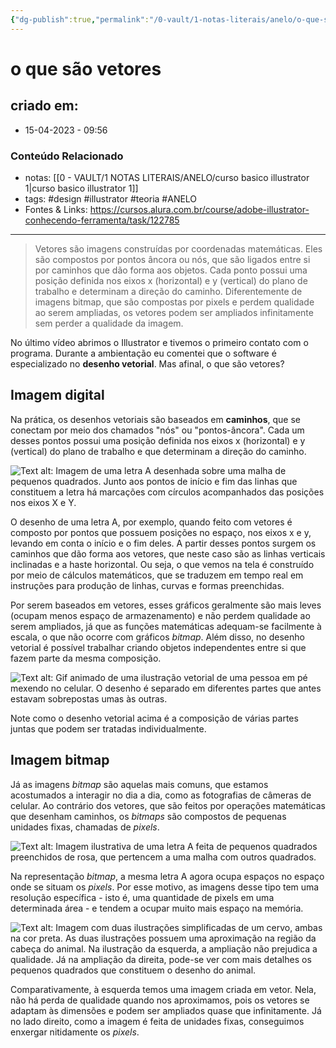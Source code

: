 ```yaml
---
{"dg-publish":true,"permalink":"/0-vault/1-notas-literais/anelo/o-que-sao-vetores/","tags":["design","illustrator","teoria","ANELO"],"dgHomeLink":true,"dgShowLocalGraph":true,"dgShowFileTree":true,"dgEnableSearch":true,"noteIcon":""}
---
```


# o que são vetores

## criado em: 
-  15-04-2023 - 09:56

### Conteúdo Relacionado
- notas: [[0 - VAULT/1 NOTAS LITERAIS/ANELO/curso basico illustrator 1\|curso basico illustrator 1]]
- tags: #design #illustrator #teoria #ANELO 
- Fontes & Links:  https://cursos.alura.com.br/course/adobe-illustrator-conhecendo-ferramenta/task/122785

---

>Vetores são imagens construídas por coordenadas matemáticas. Eles são compostos por pontos âncora ou nós, que são ligados entre si por caminhos que dão forma aos objetos. Cada ponto possui uma posição definida nos eixos x (horizontal) e y (vertical) do plano de trabalho e determinam a direção do caminho. Diferentemente de imagens bitmap, que são compostas por pixels e perdem qualidade ao serem ampliadas, os vetores podem ser ampliados infinitamente sem perder a qualidade da imagem.

No último vídeo abrimos o Illustrator e tivemos o primeiro contato com o programa. Durante a ambientação eu comentei que o software é especializado no **desenho vetorial**. Mas afinal, o que são vetores?

## Imagem digital

Na prática, os desenhos vetoriais são baseados em **caminhos**, que se conectam por meio dos chamados "nós" ou "pontos-âncora". Cada um desses pontos possui uma posição definida nos eixos x (horizontal) e y (vertical) do plano de trabalho e que determinam a direção do caminho.

![Text alt: Imagem de uma letra A desenhada sobre uma malha de pequenos quadrados. Junto aos pontos de início e fim das linhas que constituem a letra há marcações com círculos acompanhados das posições nos eixos X e Y.](https://caelum-online-public.s3.amazonaws.com/2984-illustrator/aula+1/Img1.png)

O desenho de uma letra A, por exemplo, quando feito com vetores é composto por pontos que possuem posições no espaço, nos eixos x e y, levando em conta o início e o fim deles. A partir desses pontos surgem os caminhos que dão forma aos vetores, que neste caso são as linhas verticais inclinadas e a haste horizontal. Ou seja, o que vemos na tela é construído por meio de cálculos matemáticos, que se traduzem em tempo real em instruções para produção de linhas, curvas e formas preenchidas.

Por serem baseados em vetores, esses gráficos geralmente são mais leves (ocupam menos espaço de armazenamento) e não perdem qualidade ao serem ampliados, já que as funções matemáticas adequam-se facilmente à escala, o que não ocorre com gráficos _bitmap_. Além disso, no desenho vetorial é possível trabalhar criando objetos independentes entre si que fazem parte da mesma composição.

![Text alt: Gif animado de uma ilustração vetorial de uma pessoa em pé mexendo no celular. O desenho é separado em diferentes partes que antes estavam sobrepostas umas às outras.](https://caelum-online-public.s3.amazonaws.com/2984-illustrator/aula+1/Img2.gif)

Note como o desenho vetorial acima é a composição de várias partes juntas que podem ser tratadas individualmente.

## Imagem bitmap

Já as imagens _bitmap_ são aquelas mais comuns, que estamos acostumados a interagir no dia a dia, como as fotografias de câmeras de celular. Ao contrário dos vetores, que são feitos por operações matemáticas que desenham caminhos, os _bitmaps_ são compostos de pequenas unidades fixas, chamadas de _pixels_.

![Text alt: Imagem ilustrativa de uma letra A feita de pequenos quadrados preenchidos de rosa, que pertencem a uma malha com outros quadrados.](https://caelum-online-public.s3.amazonaws.com/2984-illustrator/aula+1/Img3.png)

Na representação _bitmap_, a mesma letra A agora ocupa espaços no espaço onde se situam os _pixels_. Por esse motivo, as imagens desse tipo tem uma resolução específica - isto é, uma quantidade de pixels em uma determinada área - e tendem a ocupar muito mais espaço na memória.

![Text alt: Imagem com duas ilustrações simplificadas de um cervo, ambas na cor preta. As duas ilustrações possuem uma aproximação na região da cabeça do animal. Na ilustração da esquerda, a ampliação não prejudica a qualidade. Já na ampliação da direita, pode-se ver com mais detalhes os pequenos quadrados que constituem o desenho do animal.](https://caelum-online-public.s3.amazonaws.com/2984-illustrator/aula+1/Img4.jpg)

Comparativamente, à esquerda temos uma imagem criada em vetor. Nela, não há perda de qualidade quando nos aproximamos, pois os vetores se adaptam às dimensões e podem ser ampliados quase que infinitamente. Já no lado direito, como a imagem é feita de unidades fixas, conseguimos enxergar nitidamente os _pixels_.